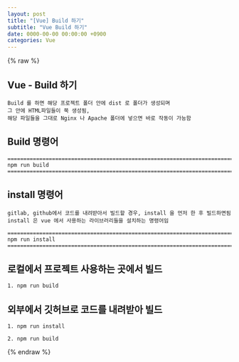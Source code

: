 ```yaml
---  
layout: post  
title: "[Vue] Build 하기"  
subtitle: "Vue Build 하기"  
date: 0000-00-00 00:00:00 +0900  
categories: Vue  
---  
```

{% raw %}  
## Vue - Build 하기  
	Build 를 하면 해당 프로젝트 폴더 안에 dist 로 폴더가 생성되며  
	그 안에 HTML파일들이 쭉 생성됨,  
	해당 파일들을 그대로 Nginx 나 Apache 폴더에 넣으면 바로 작동이 가능함  
  
## Build 명령어  
  
	=================================================================================================================  
	npm run build  
	=================================================================================================================  
  
## install 명령어  
  
	gitlab, github에서 코드를 내려받아서 빌드할 경우, install 을 먼저 한 후 빌드하면됨  
	install 은 vue 에서 사용하는 라이브러리들을 설치하는 명령어임  
  
	=================================================================================================================  
	npm run install  
	=================================================================================================================  
  
## 로컬에서 프로젝트 사용하는 곳에서 빌드  
  
	1. npm run build  
  
## 외부에서 깃허브로 코드를 내려받아 빌드  
  
	1. npm run install  
  
	2. npm run build  
  
{% endraw %}
